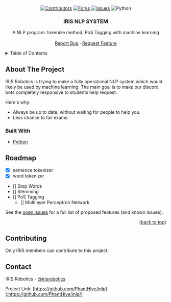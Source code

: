 <div id="top"></div>
<!--
*** Thanks for checking out the Best-README-Template. If you have a suggestion
*** that would make this better, please fork the repo and create a pull request
*** or simply open an issue with the tag "enhancement".
*** Don't forget to give the project a star!
*** Thanks again! Now go create something AMAZING! :D
-->




<!-- PROJECT LOGO -->
<br />
<div align="center">

[![Contributors][contributors-shield]][contributors-url]
[![Forks][forks-shield]][forks-url]
[![Issues][issues-shield]][issues-url]
![Python](https://img.shields.io/badge/Python-3.9-brightgreen?&style=for-the-badge)

<h3 align="center">IRIS NLP SYSTEM</h3>

  <p align="center">
    A NLP program: tokenize method, PoS Tagging with machine learning
    <br />
    <br />
    <a href="https://github.com/PhantHive/inlp/issues">Report Bug</a>
    ·
    <a href="https://github.com/PhantHive/inlp/issues">Request Feature</a>
  </p>
</div>



<!-- TABLE OF CONTENTS -->
<details>
  <summary>Table of Contents</summary>
  <ol>
    <li>
      <a href="#about-the-project">About The Project</a>
      <ul>
        <li><a href="#built-with">Built With</a></li>
      </ul>
    </li>
    <li><a href="#roadmap">Roadmap</a></li>
    <li><a href="#contributing">Contributing</a></li>
    <li><a href="#contact">Contact</a></li>

  </ol>
</details>



<!-- ABOUT THE PROJECT -->
## About The Project


IRIS Robotics is trying to make a fully operational NLP system which would likely be used by machine learning.
The main goal is to make our discord bots completely responsive to students help request.

Here's why:
* Always be up to date, without waiting for people to help you.
* Less chance to fail exams.


### Built With

* [Python](https://www.python.org)


<!-- ROADMAP -->
## Roadmap

- [x] sentence tokenizer
- [x] word tokenizer
- [] Stop Words
- [] Stemming
- [] PoS Tagging
    - [] Multilayer Perceptron Network

See the [open issues](https://github.com/othneildrew/Best-README-Template/issues) for a full list of proposed features (and known issues).

<p align="right">(<a href="#top">back to top</a>)</p>



<!-- CONTRIBUTING -->
## Contributing

Only IRIS members can contribute to this project.


<!-- CONTACT -->
## Contact

IRIS Robotics - [@irisrobotics](https://www.instagram.com/irisrobotics/?hl=fr)

Project Link: [https://github.com/PhantHive/inlp](:https://github.com/PhantHive/inlp/)





<!-- ACKNOWLEDGMENTS 
## Acknowledgments
-->


<!-- MARKDOWN LINKS & IMAGES -->
[contributors-shield]: https://img.shields.io/github/contributors/PhantHive/inlp.svg?style=for-the-badge
[contributors-url]: https://github.com/PhantHive/inlp/graphs/contributors/
[forks-shield]: https://img.shields.io/github/forks/PhantHive/inlp.svg?style=for-the-badge
[forks-url]: https://github.com/PhantHive/inlp/network/members/
[issues-shield]: https://img.shields.io/github/issues/PhantHive/inlp.svg?style=for-the-badge
[issues-url]: https://github.com/PhantHive/inlp/issues/

